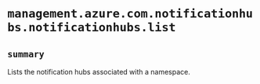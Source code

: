 # `management.azure.com.notificationhubs.notificationhubs.list`

## `summary`
Lists the notification hubs associated with a namespace.


